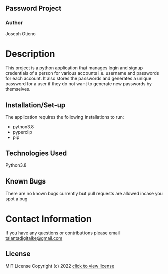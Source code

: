 ## Password Project

### Author
Joseph Otieno

# Description
This project is a python application that manages login and signup credentials of a person for various accounts i.e. username and passwords for each account. It also stores the passwords and generates a unique password for a user if they do not want to generate new passwords by themselves.

## Installation/Set-up
The application requires the following installations to run:
* python3.8
* pyperclip
* pip
## Technologies Used
Python3.8
## Known Bugs
There are no known bugs currently but pull requests are allowed incase you spot a bug
# Contact Information
If you have any questions or contributions please email talantadigitalke@gmail.com

## License
MIT License
Copyright (c) 2022 [click to view license](LICENCE)